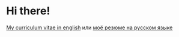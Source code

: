 # Hi there!

[My curriculum vitae in english](./danilkutkevich.en.md#readme)
или [моё резюме на русском языке](./danilkutkevich.ru.md#readme)
